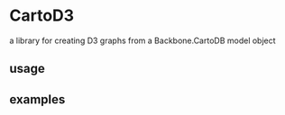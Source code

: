 CartoD3
================

a library for creating D3 graphs from a Backbone.CartoDB model object

usage
-----



examples
--------






